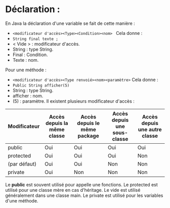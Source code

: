 # Déclaration :
En Java la déclaration d'une variable se fait de cette manière :
-  `<modificateur d'accès><Type><Condition><nom> `
Cela donne :
- `String final texte ;`
- < Vide > : modificateur d'accès.
- String : type String.
- Final : Condition.
- Texte : nom.

Pour une méthode :
- `<modificateur d'accès><Type renvoié><nom><paramètre>`
Cela donne :
- `Public String afficher(5)`
- String : type String.
- afficher : nom.
- (5) : paramètre.
Il existent plusieurs modificateur d'accès :

| Modificateur | Accès depuis la même classe | Accès depuis le même package | Accès depuis une sous-classe | Accès depuis une autre classe |
| ------------ | --------------------------- | ---------------------------- | ---------------------------- | ----------------------------- |
| public       | Oui                         | Oui                          | Oui                          | Oui                           |
| protected    | Oui                         | Oui                          | Oui                          | Non                           |
| (par défaut) | Oui                         | Oui                          | Non                          | Non                           |
| private      | Oui                         | Non                          | Non                          | Non                           |

Le **public** est souvent utilisé pour appelle une fonctions.
Le protected est utilisé pour une classe mère en cas d'héritage.
Le vide est utilisé généralement dans une classe main.
Le private est utilisé pour les variables d'une méthode.

